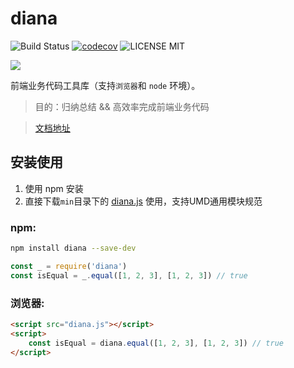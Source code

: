 # diana

![Build Status](https://travis-ci.org/MuYunyun/diana.svg?branch=master) [![codecov](https://codecov.io/gh/MuYunyun/diana/branch/master/graph/badge.svg)](https://codecov.io/gh/MuYunyun/diana) ![LICENSE MIT](https://img.shields.io/npm/l/express.svg)

![](http://oqhtscus0.bkt.clouddn.com/5aa428c1014d75db4d2d331fb2b41334.jpg-muyy)

前端业务代码工具库（支持`浏览器`和 `node` 环境）。

> 目的：归纳总结 && 高效率完成前端业务代码

> [文档地址](http://muyunyun.cn/diana/)

## 安装使用

1. 使用 npm 安装
2. 直接下载`min`目录下的 [diana.js](https://github.com/MuYunyun/diana/blob/master/lib/diana.js) 使用，支持UMD通用模块规范

### npm:

```bash
npm install diana --save-dev
```

```js
const _ = require('diana')
const isEqual = _.equal([1, 2, 3], [1, 2, 3]) // true
```

### 浏览器:

``` html
<script src="diana.js"></script>
<script>
    const isEqual = diana.equal([1, 2, 3], [1, 2, 3]) // true
</script>
```